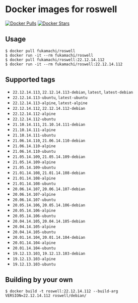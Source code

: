 # Docker images for roswell

[![Docker Pulls](https://img.shields.io/docker/pulls/fukamachi/roswell.svg)](https://hub.docker.com/r/fukamachi/roswell/)
[![Docker Stars](https://img.shields.io/docker/stars/fukamachi/roswell.svg)](https://hub.docker.com/r/fukamachi/roswell/)

## Usage

```
$ docker pull fukamachi/roswell
$ docker run -it --rm fukamachi/roswell
$ docker pull fukamachi/roswell:22.12.14.112
$ docker run -it --rm fukamachi/roswell:22.12.14.112
```

## Supported tags

- `22.12.14.113`, `22.12.14.113-debian`, `latest`, `latest-debian`
- `22.12.14.113-ubuntu`, `latest-ubuntu`
- `22.12.14.113-alpine`, `latest-alpine`
- `22.12.14.112`, `22.12.14.112-debian`
- `22.12.14.112-alpine`
- `22.12.14.112-ubuntu`
- `21.10.14.111`, `21.10.14.111-debian`
- `21.10.14.111-alpine`
- `21.10.14.111-ubuntu`
- `21.06.14.110`, `21.06.14.110-debian`
- `21.06.14.110-alpine`
- `21.06.14.110-ubuntu`
- `21.05.14.109`, `21.05.14.109-debian`
- `21.05.14.109-alpine`
- `21.05.14.109-ubuntu`
- `21.01.14.108`, `21.01.14.108-debian`
- `21.01.14.108-alpine`
- `21.01.14.108-ubuntu`
- `20.06.14.107`, `20.06.14.107-debian`
- `20.06.14.107-alpine`
- `20.06.14.107-ubuntu`
- `20.05.14.106`, `20.05.14.106-debian`
- `20.05.14.106-alpine`
- `20.05.14.106-ubuntu`
- `20.04.14.105`, `20.04.14.105-debian`
- `20.04.14.105-alpine`
- `20.04.14.105-ubuntu`
- `20.01.14.104`, `20.01.14.104-debian`
- `20.01.14.104-alpine`
- `20.01.14.104-ubuntu`
- `19.12.13.103`, `19.12.13.103-debian`
- `19.12.13.103-alpine`
- `19.12.13.103-ubuntu`

## Building by your own

```
$ docker build -t roswell:22.12.14.112 --build-arg VERSION=22.12.14.112 roswell/debian/
```
